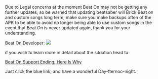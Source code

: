 Due to Legal concerns at the moment Beat On may not be getting any further updates, so be warned that updating beatsaber will Brick Beat on and custom songs long term, make sure you make backups often of the APK to be able to avoid no longer being able to use custom songs in the event that Beat On is never updated again, thank you for your understanding.

Beat On Developer:
![](https://cdn.discordapp.com/attachments/615234122604085262/629790798896168961/33rc7vqq5lq31.png)


if you wish to learn more in detail about the situation head to

[Beat On Support Ending, Here Is Why](https://www.reddit.com/r/OculusQuest/comments/dddjb9/beaton_support_ending_illicit_mods_are_now/)

Just click the blue link, and have a wonderful Day-fternoo-night.